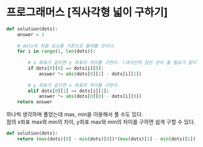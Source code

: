 # 프로그래머스 [직사각형 넓이 구하기]
```python
def solution(dots):
    answer = 1
    
    # dots의 처음 요소를 기준으로 돌려볼 것이다.
    for i in range(1, len(dots)):
        
        # x 좌표가 같으면 y 좌표의 차이를 구한다. (대각선의 점은 굳이 볼 필요가 없다.)
        if dots[0][0] == dots[i][0]:
            answer *= abs(dots[0][1] - dots[i][1])
            
        # y 좌표가 같으면 x 좌표의 차이를 구한다.
        elif dots[0][1] == dots[i][1]:
            answer *= abs(dots[0][0] - dots[i][0])
    return answer
```
하나씩 생각하며 풀었는데 max, min을 이용해서 풀 수도 있다.                
점의 x좌표 max와 min의 차이, y좌표 max와 min의 차이를 구하면 쉽게 구할 수 있다.                                
```python
def solution(dots):
    return (max(dots)[0] - min(dots)[0])*(max(dots)[1] - min(dots)[1])
```
